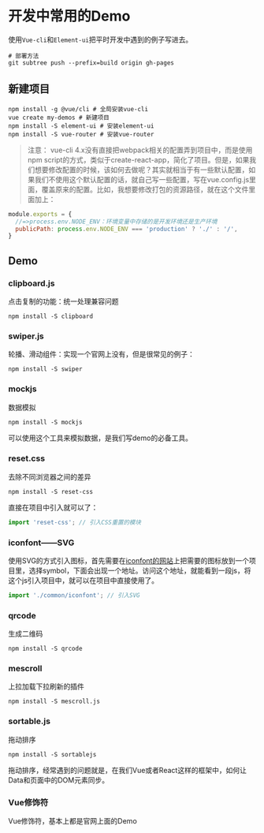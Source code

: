 # 开发中常用的Demo

使用`Vue-cli`和`Element-ui`把平时开发中遇到的例子写进去。

```shell
# 部署方法
git subtree push --prefix=build origin gh-pages
```

## 新建项目

```shell
npm install -g @vue/cli # 全局安装vue-cli
vue create my-demos # 新建项目
npm install -S element-ui # 安装element-ui
npm install -S vue-router # 安装vue-router
```

> 注意： vue-cli 4.x没有直接把webpack相关的配置弄到项目中，而是使用npm script的方式，类似于create-react-app，简化了项目。但是，如果我们想要修改配置的时候，该如何去做呢？其实就相当于有一些默认配置，如果我们不使用这个默认配置的话，就自己写一些配置，写在vue.config.js里面，覆盖原来的配置。比如，我想要修改打包的资源路径，就在这个文件里面加上：

```js
module.exports = {
  //=>process.env.NODE_ENV：环境变量中存储的是开发环境还是生产环境
  publicPath: process.env.NODE_ENV === 'production' ? './' : '/',
}
```

## Demo

### clipboard.js

点击复制的功能：统一处理兼容问题

```shell
npm install -S clipboard
```

### swiper.js

轮播、滑动组件：实现一个官网上没有，但是很常见的例子：

```shell
npm install -S swiper
```

### mockjs

数据模拟

```shell
npm install -S mockjs
```

可以使用这个工具来模拟数据，是我们写demo的必备工具。

### reset.css

去除不同浏览器之间的差异

```shell
npm install -S reset-css
```

直接在项目中引入就可以了：

```js
import 'reset-css'; // 引入CSS重置的模块
```

### iconfont——SVG

使用SVG的方式引入图标，首先需要在[iconfont的网站](https://www.iconfont.cn/)上把需要的图标放到一个项目里，选择symbol，下面会出现一个地址。访问这个地址，就能看到一段js，将这个js引入项目中，就可以在项目中直接使用了。

```js
import './common/iconfont'; // 引入SVG
```

### qrcode

生成二维码

```shell
npm install -S qrcode
```

### mescroll

上拉加载下拉刷新的插件

```shell
npm install -S mescroll.js
```

### sortable.js

拖动排序

```shell
npm install -S sortablejs
```

拖动排序，经常遇到的问题就是，在我们Vue或者React这样的框架中，如何让Data和页面中的DOM元素同步。

### Vue修饰符

Vue修饰符，基本上都是官网上面的Demo